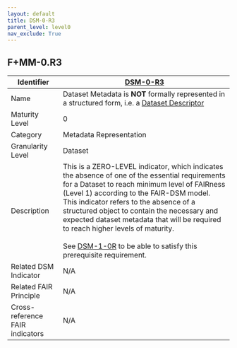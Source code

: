```yaml
---
layout: default
title: DSM-0-R3
parent_level: level0
nav_exclude: True
---
```


## F+MM-0.R3

| Identifier | [DSM-0-R3](https://github.com/FAIRplus/Data-Maturity/blob/master/docs/_indicators/DSM-0-R3.md) |
| --------- | ----------|
| Name | Dataset Metadata is **NOT** formally represented in a structured form, i.e. a [Dataset Descriptor](https://fairplus.github.io/Data-Maturity/docs/Glossary/#dataset-descriptor) |
| Maturity Level | 0 |
| Category | Metadata Representation |
| Granularity Level | Dataset |
| Description | This is a ZERO-LEVEL indicator, which indicates the absence of one of the essential requirements for a Dataset to reach minimum level of FAIRness (Level 1) according to the FAIR-DSM model. This indicator refers to the absence of a structured object to contain the necessary and expected dataset metadata that will be required to reach higher levels of maturity. <br><br> See [DSM-1-0R](https://fairplus.github.io/Data-Maturity/docs/Indicators/#DSM-1-0R) to be able to satisfy this prerequisite requirement.   |
| Related DSM Indicator| N/A |
| Related FAIR Principle | N/A |
| Cross-reference FAIR indicators | N/A |
